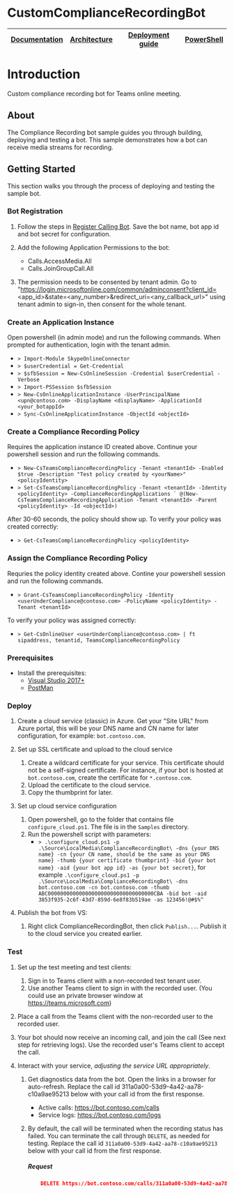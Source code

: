 # CustomComplianceRecordingBot

| [Documentation](https://github.com/shawnlien/CustomComplianceRecordingBot/blob/main/Wiki) | [Architecture](https://github.com/shawnlien/CustomComplianceRecordingBot/blob/main/Wiki/Architecture.md) | [Deployment guide](https://github.com/shawnlien/CustomComplianceRecordingBot/blob/main/Wiki/DeploymentGuide.md) | [PowerShell](https://github.com/shawnlien/CustomComplianceRecordingBot/blob/main/Wiki/PowerShell.md) |
| ---- | ---- | ---- | ---- |

# Introduction

Custom compliance recording bot for Teams online meeting.

## About

The Compliance Recording bot sample guides you through building, deploying and testing a bot. This sample demonstrates how a bot can receive media streams for recording.

## Getting Started

This section walks you through the process of deploying and testing the sample bot.

### Bot Registration

1. Follow the steps in [Register Calling Bot](https://microsoftgraph.github.io/microsoft-graph-comms-samples/docs/articles/calls/register-calling-bot.html). Save the bot name, bot app id and bot secret for configuration.

1. Add the following Application Permissions to the bot:

    * Calls.AccessMedia.All
    * Calls.JoinGroupCall.All
   
1. The permission needs to be consented by tenant admin. Go to "https://login.microsoftonline.com/common/adminconsent?client_id=<app_id>&state=<any_number>&redirect_uri=<any_callback_url>" using tenant admin to sign-in, then consent for the whole tenant.

### Create an Application Instance

Open powershell (in admin mode) and run the following commands. When prompted for authentication, login with the tenant admin.
* `> Import-Module SkypeOnlineConnector`
* `> $userCredential = Get-Credential`
* `> $sfbSession = New-CsOnlineSession -Credential $userCredential -Verbose`
* `> Import-PSSession $sfbSession`
* `> New-CsOnlineApplicationInstance -UserPrincipalName <upn@contoso.com> -DisplayName <displayName> -ApplicationId <your_botappId>`
* `> Sync-CsOnlineApplicationInstance -ObjectId <objectId>`

### Create a Compliance Recording Policy
Requires the application instance ID created above. Continue your powershell session and run the following commands.
  * `> New-CsTeamsComplianceRecordingPolicy -Tenant <tenantId> -Enabled $true -Description "Test policy created by <yourName>" <policyIdentity>`
  * ```> Set-CsTeamsComplianceRecordingPolicy -Tenant <tenantId> -Identity <policyIdentity> -ComplianceRecordingApplications ` @(New-CsTeamsComplianceRecordingApplication -Tenant <tenantId> -Parent <policyIdentity> -Id <objectId>)```

After 30-60 seconds, the policy should show up. To verify your policy was created correctly:
  * `> Get-CsTeamsComplianceRecordingPolicy <policyIdentity>`

### Assign the Compliance Recording Policy
Requries the policy identity created above. Contine your powershell session and run the following commands.
  * `> Grant-CsTeamsComplianceRecordingPolicy -Identity <userUnderCompliance@contoso.com> -PolicyName <policyIdentity> -Tenant <tenantId>`

To verify your policy was assigned correctly:
  * `> Get-CsOnlineUser <userUnderCompliance@contoso.com> | ft sipaddress, tenantid, TeamsComplianceRecordingPolicy`

### Prerequisites

* Install the prerequisites:
    * [Visual Studio 2017+](https://visualstudio.microsoft.com/downloads/)
    * [PostMan](https://chrome.google.com/webstore/detail/postman/fhbjgbiflinjbdggehcddcbncdddomop)

### Deploy

1. Create a cloud service (classic) in Azure. Get your "Site URL" from Azure portal, this will be your DNS name and CN name for later configuration, for example: `bot.contoso.com`.

1. Set up SSL certificate and upload to the cloud service
    1. Create a wildcard certificate for your service. This certificate should not be a self-signed certificate. For instance, if your bot is hosted at `bot.contoso.com`, create the certificate for `*.contoso.com`.
    2. Upload the certificate to the cloud service.
    3. Copy the thumbprint for later.

1. Set up cloud service configuration
    1. Open powershell, go to the folder that contains file `configure_cloud.ps1`. The file is in the `Samples` directory.
    2. Run the powershell script with parameters:
        * `> .\configure_cloud.ps1 -p .\Source\LocalMedia\ComplianceRecordingBot\ -dns {your DNS name} -cn {your CN name, should be the same as your DNS name} -thumb {your certificate thumbprint} -bid {your bot name} -aid {your bot app id} -as {your bot secret}`, for example `.\configure_cloud.ps1 -p .\Source\LocalMedia\ComplianceRecordingBot\ -dns bot.contoso.com -cn bot.contoso.com -thumb ABC0000000000000000000000000000000000CBA -bid bot -aid 3853f935-2c6f-43d7-859d-6e8f83b519ae -as 123456!@#$%^`

1. Publish the bot from VS:
    1. Right click ComplianceRecordingBot, then click `Publish...`. Publish it to the cloud service you created earlier.

### Test

1. Set up the test meeting and test clients:
   1. Sign in to Teams client with a non-recorded test tenant user.
   1. Use another Teams client to sign in with the recorded user. (You could use an private browser window at https://teams.microsoft.com)

1. Place a call from the Teams client with the non-recorded user to the recorded user.

1. Your bot should now receive an incoming call, and join the call (See next step for retrieving logs). Use the recorded user's Teams client to accept the call.

1. Interact with your service, _adjusting the service URL appropriately_.
    1. Get diagnostics data from the bot. Open the links in a browser for auto-refresh. Replace the call id 311a0a00-53d9-4a42-aa78-c10a9ae95213 below with your call id from the first response.
       * Active calls: https://bot.contoso.com/calls
       * Service logs: https://bot.contoso.com/logs

    1. By default, the call will be terminated when the recording status has failed. You can terminate the call through `DELETE`, as needed for testing. Replace the call id `311a0a00-53d9-4a42-aa78-c10a9ae95213` below with your call id from the first response.

        ##### Request
        ```json
            DELETE https://bot.contoso.com/calls/311a0a00-53d9-4a42-aa78-c10a9ae95213
        ```

